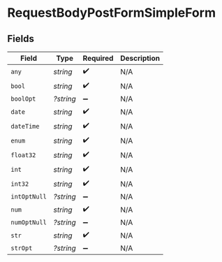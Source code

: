 # RequestBodyPostFormSimpleForm


## Fields

| Field              | Type               | Required           | Description        |
| ------------------ | ------------------ | ------------------ | ------------------ |
| `any`              | *string*           | :heavy_check_mark: | N/A                |
| `bool`             | *string*           | :heavy_check_mark: | N/A                |
| `boolOpt`          | *?string*          | :heavy_minus_sign: | N/A                |
| `date`             | *string*           | :heavy_check_mark: | N/A                |
| `dateTime`         | *string*           | :heavy_check_mark: | N/A                |
| `enum`             | *string*           | :heavy_check_mark: | N/A                |
| `float32`          | *string*           | :heavy_check_mark: | N/A                |
| `int`              | *string*           | :heavy_check_mark: | N/A                |
| `int32`            | *string*           | :heavy_check_mark: | N/A                |
| `intOptNull`       | *?string*          | :heavy_minus_sign: | N/A                |
| `num`              | *string*           | :heavy_check_mark: | N/A                |
| `numOptNull`       | *?string*          | :heavy_minus_sign: | N/A                |
| `str`              | *string*           | :heavy_check_mark: | N/A                |
| `strOpt`           | *?string*          | :heavy_minus_sign: | N/A                |